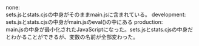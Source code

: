 none: \
sets.jsとstats.cjsの中身がそのままmain.jsに含まれている。
development: \
sets.jsとstats.cjsの中身がmain.jsのeval()の中にある
production: \
main.jsの中身が最小化されたJavaScriptになった。sets.jsとstats.cjsの中身だとわかることができるが、変数の名前が全部変わった。
